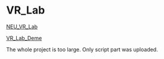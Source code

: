 # VR_Lab

[NEU_VR_Lab](https://neu.havefunner.com/#/achievement/5bcd51f368a571709e1d7ce6)

[VR_Lab_Deme](https://www.youtube.com/watch?v=-m6VaFLY2j0)

The whole project is too large. Only script part was uploaded. 

